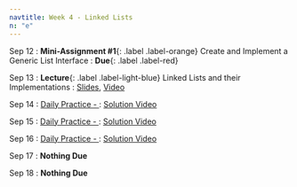 ```yaml
---
navtitle: Week 4 - Linked Lists
n: "e"
---
```


Sep 12
: **Mini-Assignment #1**{: .label .label-orange} Create and Implement a Generic List Interface
    : **Due**{: .label .label-red}

Sep 13
: **Lecture**{: .label .label-light-blue} Linked Lists and their Implementations
    : [Slides](), [Video]()

Sep 14
: [Daily Practice - ](https://leetcode.com/problems/)
    : [Solution Video]()

Sep 15
: [Daily Practice - ](https://leetcode.com/problems/)
    : [Solution Video]()

Sep 16
: [Daily Practice - ](https://leetcode.com/problems/)
    : [Solution Video]()

Sep 17
: **Nothing Due**

Sep 18
: **Nothing Due**

